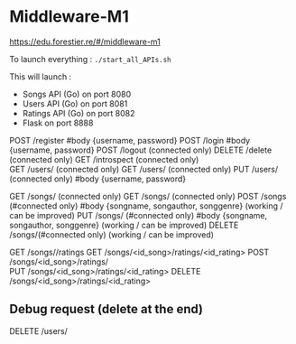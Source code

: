 # Middleware-M1

https://edu.forestier.re/#/middleware-m1

To launch everything :
`./start_all_APIs.sh`

This will launch :

- Songs API (Go) on port 8080
- Users API (Go) on port 8081
- Ratings API (Go) on port 8082
- Flask on port 8888

POST /register 			#body {username, password}
POST /login				#body {username, password}
POST /logout      (connected only)
DELETE /delete    (connected only)
GET /introspect   (connected only)	
GET /users/       (connected only)
GET /users/<id>   (connected only)
PUT /users/<id>   (connected only)	#body {username, password}


GET /songs/       (connected only)
GET /songs/<id>   (connected only)
POST /songs       (#connected only)   #body {songname, songauthor, songgenre}  (working / can be improved)
PUT /songs/<id>   (#connected only)   #body {songname, songauthor, songgenre}  (working / can be improved)
DELETE /songs/<id>(#connected only) 						  (working / can be improved)

GET /songs/<id>/ratings
GET /songs/<id_song>/ratings/<id_rating>
POST /songs/<id_song>/ratings/  
PUT  /songs/<id_song>/ratings/<id_rating> 
DELETE /songs/<id_song>/ratings/<id_rating> 
## Debug request (delete at the end)
DELETE /users/<id>
